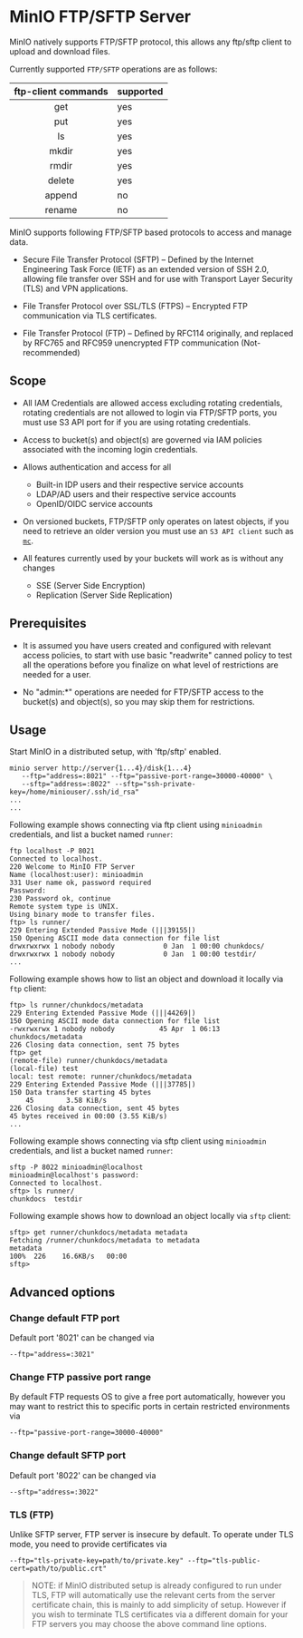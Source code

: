 # MinIO FTP/SFTP Server

MinIO natively supports FTP/SFTP protocol, this allows any ftp/sftp client to upload and download files.

Currently supported `FTP/SFTP` operations are as follows:

| ftp-client commands | supported |
|:-------------------:|:----------|
| get                 | yes       |
| put                 | yes       |
| ls                  | yes       |
| mkdir               | yes       |
| rmdir               | yes       |
| delete              | yes       |
| append              | no        |
| rename              | no        |

MinIO supports following FTP/SFTP based protocols to access and manage data.

- Secure File Transfer Protocol (SFTP) – Defined by the Internet Engineering Task Force (IETF) as an
  extended version of SSH 2.0, allowing file transfer over SSH and for use with Transport Layer
  Security (TLS) and VPN applications.

- File Transfer Protocol over SSL/TLS (FTPS) – Encrypted FTP communication via TLS certificates.

- File Transfer Protocol (FTP) – Defined by RFC114 originally, and replaced by RFC765 and RFC959
  unencrypted FTP communication (Not-recommended)

## Scope

- All IAM Credentials are allowed access excluding rotating credentials, rotating credentials
  are not allowed to login via FTP/SFTP ports, you must use S3 API port for if you are using
  rotating credentials.

- Access to bucket(s) and object(s) are governed via IAM policies associated with the incoming
  login credentials.

- Allows authentication and access for all
  - Built-in IDP users and their respective service accounts
  - LDAP/AD users and their respective service accounts
  - OpenID/OIDC service accounts

- On versioned buckets, FTP/SFTP only operates on latest objects, if you need to retrieve
  an older version you must use an `S3 API client` such as [`mc`](https://github.com/minio/mc).

- All features currently used by your buckets will work as is without any changes
  - SSE (Server Side Encryption)
  - Replication (Server Side Replication)

## Prerequisites

- It is assumed you have users created and configured with relevant access policies, to start with
  use basic "readwrite" canned policy to test all the operations before you finalize on what level
  of restrictions are needed for a user.

- No "admin:*" operations are needed for FTP/SFTP access to the bucket(s) and object(s), so you may
  skip them for restrictions.

## Usage

Start MinIO in a distributed setup, with 'ftp/sftp' enabled.

```
minio server http://server{1...4}/disk{1...4}
   --ftp="address=:8021" --ftp="passive-port-range=30000-40000" \
   --sftp="address=:8022" --sftp="ssh-private-key=/home/miniouser/.ssh/id_rsa"
...
...
```

Following example shows connecting via ftp client using `minioadmin` credentials, and list a bucket named `runner`:

```
ftp localhost -P 8021
Connected to localhost.
220 Welcome to MinIO FTP Server
Name (localhost:user): minioadmin
331 User name ok, password required
Password:
230 Password ok, continue
Remote system type is UNIX.
Using binary mode to transfer files.
ftp> ls runner/
229 Entering Extended Passive Mode (|||39155|)
150 Opening ASCII mode data connection for file list
drwxrwxrwx 1 nobody nobody            0 Jan  1 00:00 chunkdocs/
drwxrwxrwx 1 nobody nobody            0 Jan  1 00:00 testdir/
...
```

Following example shows how to list an object and download it locally via `ftp` client:

```
ftp> ls runner/chunkdocs/metadata
229 Entering Extended Passive Mode (|||44269|)
150 Opening ASCII mode data connection for file list
-rwxrwxrwx 1 nobody nobody           45 Apr  1 06:13 chunkdocs/metadata
226 Closing data connection, sent 75 bytes
ftp> get
(remote-file) runner/chunkdocs/metadata
(local-file) test
local: test remote: runner/chunkdocs/metadata
229 Entering Extended Passive Mode (|||37785|)
150 Data transfer starting 45 bytes
	45        3.58 KiB/s
226 Closing data connection, sent 45 bytes
45 bytes received in 00:00 (3.55 KiB/s)
...
```


Following example shows connecting via sftp client using `minioadmin` credentials, and list a bucket named `runner`:

```
sftp -P 8022 minioadmin@localhost
minioadmin@localhost's password:
Connected to localhost.
sftp> ls runner/
chunkdocs  testdir
```

Following example shows how to download an object locally via `sftp` client:

```
sftp> get runner/chunkdocs/metadata metadata
Fetching /runner/chunkdocs/metadata to metadata
metadata                                                                                                                                                                       100%  226    16.6KB/s   00:00
sftp>
```

## Advanced options

### Change default FTP port

Default port '8021' can be changed via

```
--ftp="address=:3021"
```

### Change FTP passive port range

By default FTP requests OS to give a free port automatically, however you may want to restrict
this to specific ports in certain restricted environments via

```
--ftp="passive-port-range=30000-40000"
```

### Change default SFTP port

Default port '8022' can be changed via

```
--sftp="address=:3022"
```

### TLS (FTP)

Unlike SFTP server, FTP server is insecure by default. To operate under TLS mode, you need to provide certificates via

```
--ftp="tls-private-key=path/to/private.key" --ftp="tls-public-cert=path/to/public.crt"
```

> NOTE: if MinIO distributed setup is already configured to run under TLS, FTP will automatically use the relevant
> certs from the server certificate chain, this is mainly to add simplicity of setup. However if you wish to terminate
> TLS certificates via a different domain for your FTP servers you may choose the above command line options.

